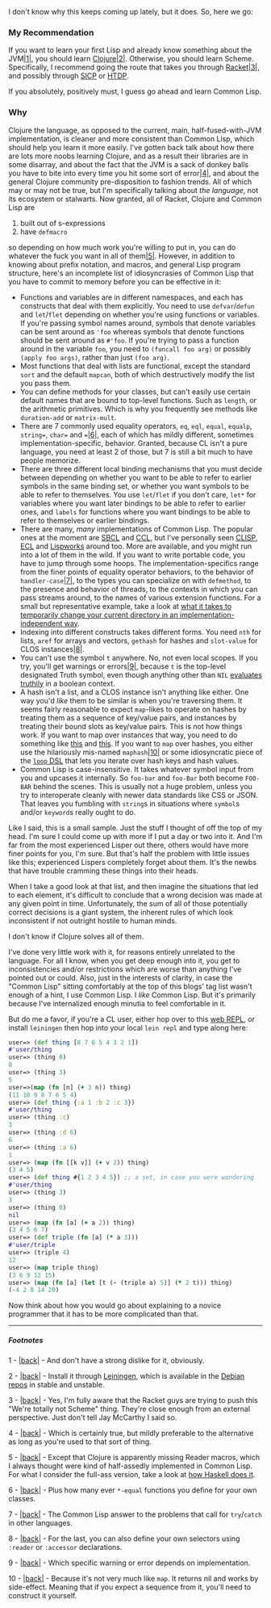 I don't know why this keeps coming up lately, but it does. So, here we go:

### <a name="my-recommendation" href="#my-recommendation"></a>My Recommendation

If you want to learn your first Lisp and already know something about the JVM<a name="note-Fri-Jan-24-105200EST-2014"></a>[|1|](#foot-Fri-Jan-24-105200EST-2014), you should learn [Clojure](http://clojure.org/)<a name="note-Fri-Jan-24-105205EST-2014"></a>[|2|](#foot-Fri-Jan-24-105205EST-2014). Otherwise, you should learn Scheme. Specifically, I recommend going the route that takes you through [Racket](http://racket-lang.org/)<a name="note-Fri-Jan-24-105208EST-2014"></a>[|3|](#foot-Fri-Jan-24-105208EST-2014), and possibly through [SICP](https://github.com/sarabander/sicp-pdf/raw/master/sicp.pdf) or [HTDP](http://htdp.org/).

If you absolutely, positively must, I guess go ahead and learn Common Lisp.

### <a name="why" href="#why"></a>Why

Clojure the language, as opposed to the current, main, half-fused-with-JVM implementation, is cleaner and more consistent than Common Lisp, which should help you learn it more easily. I've gotten back talk about how there are lots more noobs learning Clojure, and as a result their libraries are in some disarray, and about the fact that the JVM is a sack of donkey balls you have to bite into every time you hit some sort of error<a name="note-Fri-Jan-24-105212EST-2014"></a>[|4|](#foot-Fri-Jan-24-105212EST-2014), and about the general Clojure community pre-disposition to fashion trends. All of which may or may not be true, but I'm specifically talking about *the language*, not its ecosystem or stalwarts. Now granted, all of Racket, Clojure and Common Lisp are


1.   built out of s-expressions
1.   have `defmacro`


so depending on how much work you're willing to put in, you can do whatever the fuck you want in all of them<a name="note-Fri-Jan-24-105237EST-2014"></a>[|5|](#foot-Fri-Jan-24-105237EST-2014). However, in addition to knowing about prefix notation, and macros, and general Lisp program structure, here's an incomplete list of idiosyncrasies of Common Lisp that you have to commit to memory before you can be effective in it:


-   Functions and variables are in different namespaces, and each has constructs that deal with them explicitly. You need to use `defvar`/`defun` and `let`/`flet` depending on whether you're using functions or variables. If you're passing symbol names around, symbols that denote variables can be sent around as `'foo` whereas symbols that denote functions should be sent around as `#'foo`. If you're trying to pass a function around in the variable `foo`, you need to `(funcall foo arg)` or possibly `(apply foo args)`, rather than just `(foo arg)`.
-   Most functions that deal with lists are functional, except the standard `sort` and the default `mapcan`, both of which destructively modify the list you pass them.
-   You can define methods for your classes, but can't easily use certain default names that are bound to top-level functions. Such as `length`, or the arithmetic primitives. Which is why you frequently see methods like `duration-add` or `matrix-mult`.
-   There are 7 commonly used equality operators, `eq`, `eql`, `equal`, `equalp`, `string=`, `char=` and `=`<a name="note-Fri-Jan-24-105253EST-2014"></a>[|6|](#foot-Fri-Jan-24-105253EST-2014), each of which has mildly different, sometimes implementation-specific, behavior. Granted, because CL isn't a pure language, you need at least 2 of those, but 7 is still a bit much to have people memorize.
-   There are three different local binding mechanisms that you must decide between depending on whether you want to be able to refer to earlier symbols in the same binding set, or whether you want symbols to be able to refer to themselves. You use `let`/`flet` if you don't care, `let*` for variables where you want later bindings to be able to refer to earlier ones, and `labels` for functions where you want bindings to be able to refer to themselves or earlier bindings.
-   There are many, *many* implementations of Common Lisp. The popular ones at the moment are [SBCL](http://www.sbcl.org/) and [CCL](http://ccl.clozure.com/download.html), but I've personally seen [CLISP](http://www.clisp.org/), [ECL](http://ecls.sourceforge.net/) and [Lispworks](http://www.lispworks.com/products/lispworks.html) around too. More are available, and you might run into a lot of them in the wild. If you want to write portable code, you have to jump through some hoops. The implementation-specifics range from the finer points of equality operator behaviors, to the behavior of `handler-case`<a name="note-Fri-Jan-24-105327EST-2014"></a>[|7|](#foot-Fri-Jan-24-105327EST-2014), to the types you can specialize on with `defmethod`, to the presence and behavior of threads, to the contexts in which you can pass streams around, to the names of various extension functions. For a small but representative example, take a look at [what it takes to temporarily change your current directory in an implementation-independent way](https://github.com/Inaimathi/cl-git-fs/blob/master/util.lisp#L12-L56).
-   Indexing into different constructs takes different forms. You need `nth` for lists, `aref` for arrays and vectors, `gethash` for hashes and `slot-value` for CLOS instances<a name="note-Fri-Jan-24-105330EST-2014"></a>[|8|](#foot-Fri-Jan-24-105330EST-2014).
-   You can't use the symbol `t` anywhere. No, not even local scopes. If you try, you'll get warnings or errors<a name="note-Fri-Jan-24-105333EST-2014"></a>[|9|](#foot-Fri-Jan-24-105333EST-2014), because `t` is the top-level designated Truth symbol, even though anything other than `NIL` [evaluates truthily](http://langnostic.blogspot.ca/2013/05/truthy-and-falsy-vs-explicit.html) in a boolean context.
-   A hash isn't a list, and a CLOS instance isn't anything like either. One way you'd *like* them to be similar is when you're traversing them. It seems fairly reasonable to expect `map`-likes to operate on hashes by treating them as a sequence of key/value pairs, and instances by treating their bound slots as key/value pairs. This is not how things work. If you want to map over instances that way, you need to do something like [this](https://github.com/Inaimathi/cl-mop/blob/master/package.lisp) and [this](https://github.com/Inaimathi/cl-mop/blob/master/cl-mop.lisp#L6-L21). If you want to `map` over hashes, you either use the hilariously mis-named `maphash`<a name="note-Fri-Jan-24-105336EST-2014"></a>[|10|](#foot-Fri-Jan-24-105336EST-2014) or some idiosyncratic piece of the [`loop` DSL](http://www.gigamonkeys.com/book/loop-for-black-belts.html) that lets you iterate over hash keys and hash values.
-   Common Lisp is case-insensitive. It takes whatever symbol input from you and upcases it internally. So `foo-bar` and `foo-Bar` both become `FOO-BAR` behind the scenes. This is usually not a huge problem, unless you try to interoperate cleanly with newer data standards like CSS or JSON. That leaves you fumbling with `string`s in situations where `symbol`s and/or `keyword`s really ought to do.


Like I said, this is a small sample. Just the stuff I thought of off the top of my head. I'm sure I could come up with more if I put a day or two into it. And I'm far from the most experienced Lisper out there, others would have more finer points for you, I'm sure. But that's half the problem with little issues like this; experienced Lispers completely forget about them. It's the newbs that have trouble cramming these things into their heads.

When I take a good look at that list, and then imagine the situations that led to each element, it's difficult to conclude that a wrong decision was made at any given point in time. Unfortunately, the sum of all of those potentially correct decisions is a giant system, the inherent rules of which look inconsistent if not outright hostile to human minds.

I don't know if Clojure solves all of them.

I've done very little work with it, for reasons entirely unrelated to the language. For all I know, when you get deep enough into it, you get to inconsistencies and/or restrictions which are worse than anything I've pointed out or could. Also, just in the interests of clarity, in case the "Common Lisp" sitting comfortably at the top of this blogs' tag list wasn't enough of a hint, I use Common Lisp. I *like* Common Lisp. But it's primarily because I've internalized enough minutia to feel comfortable in it.

But do me a favor, if you're a CL user, either hop over to this [web REPL](http://tryclj.com/), or install `leiningen` then hop into your local `lein repl` and type along here:

```clojure
user=> (def thing [8 7 6 5 4 3 2 1])
#'user/thing
user=> (thing 0)
8
user=> (thing 3)
5
user=>(map (fn [n] (+ 3 n)) thing)
(11 10 9 8 7 6 5 4)
user=> (def thing {:a 1 :b 2 :c 3})
#'user/thing
user=> (thing :c)
3
user=> (thing :d 6)
6
user=> (thing :a 6)
1
user=> (map (fn [[k v]] (+ v 2)) thing)
(3 4 5)
user=> (def thing #{1 2 3 4 5}) ;; a set, in case you were wondering
#'user/thing
user=> (thing 3)
3
user=> (thing 0) 
nil
user=> (map (fn [a] (+ a 2)) thing)
(3 4 5 6 7)
user=> (def triple (fn [a] (* a 3)))
#'user/triple
user=> (triple 4)
12
user=> (map triple thing)
(3 6 9 12 15)
user=> (map (fn [a] (let [t (- (triple a) 5)] (* 2 t))) thing)
(-4 2 8 14 20)
```

Now think about how you would go about explaining to a novice programmer that it has to be more complicated than that.

* * *
##### Footnotes

1 - <a name="foot-Fri-Jan-24-105200EST-2014"></a>[|back|](#note-Fri-Jan-24-105200EST-2014) - And don't have a strong dislike for it, obviously.

2 - <a name="foot-Fri-Jan-24-105205EST-2014"></a>[|back|](#note-Fri-Jan-24-105205EST-2014) - Install it through [Leiningen](https://github.com/technomancy/leiningen), which is available in the [Debian repos](http://packages.debian.org/sid/leiningen) in stable and unstable.

3 - <a name="foot-Fri-Jan-24-105208EST-2014"></a>[|back|](#note-Fri-Jan-24-105208EST-2014) - Yes, I'm fully aware that the Racket guys are trying to push this "We're totally not Scheme" thing. They're close enough from an external perspective. Just don't tell Jay McCarthy I said so.

4 - <a name="foot-Fri-Jan-24-105212EST-2014"></a>[|back|](#note-Fri-Jan-24-105212EST-2014) - Which is certainly true, but mildly preferable to the alternative as long as you're used to that sort of thing.

5 - <a name="foot-Fri-Jan-24-105237EST-2014"></a>[|back|](#note-Fri-Jan-24-105237EST-2014) - Except that Clojure is apparently missing Reader macros, which I always thought were kind of half-assedly implemented in Common Lisp. For what I consider the full-ass version, take a look at [how Haskell does it](http://www.haskell.org/haskellwiki/Quasiquotation).

6 - <a name="foot-Fri-Jan-24-105253EST-2014"></a>[|back|](#note-Fri-Jan-24-105253EST-2014) - Plus how many ever `*-equal` functions you define for your own classes.

7 - <a name="foot-Fri-Jan-24-105327EST-2014"></a>[|back|](#note-Fri-Jan-24-105327EST-2014) - The Common Lisp answer to the problems that call for `try`/`catch` in other languages.

8 - <a name="foot-Fri-Jan-24-105330EST-2014"></a>[|back|](#note-Fri-Jan-24-105330EST-2014) - For the last, you can also define your own selectors using `:reader` or `:accessor` declarations.

9 - <a name="foot-Fri-Jan-24-105333EST-2014"></a>[|back|](#note-Fri-Jan-24-105333EST-2014) - Which specific warning or error depends on implementation.

10 - <a name="foot-Fri-Jan-24-105336EST-2014"></a>[|back|](#note-Fri-Jan-24-105336EST-2014) - Because it's not very much like `map`. It returns nil and works by side-effect. Meaning that if you expect a sequence from it, you'll need to construct it yourself.
